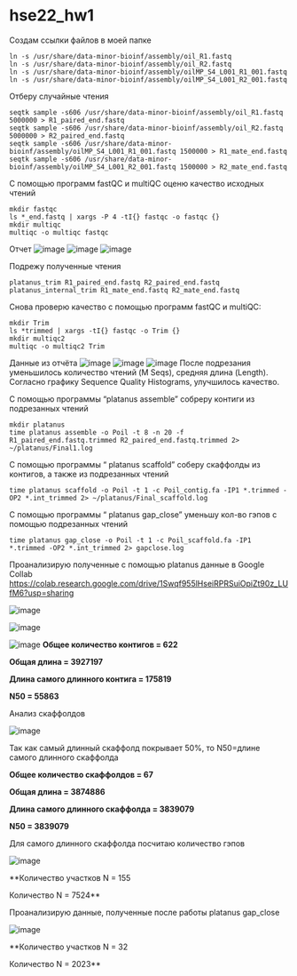 # hse22_hw1
Создам ссылки файлов в моей папке
```
ln -s /usr/share/data-minor-bioinf/assembly/oil_R1.fastq  
ln -s /usr/share/data-minor-bioinf/assembly/oil_R2.fastq  
ln -s /usr/share/data-minor-bioinf/assembly/oilMP_S4_L001_R1_001.fastq  
ln -s /usr/share/data-minor-bioinf/assembly/oilMP_S4_L001_R2_001.fastq  
```
Отберу случайные чтения
```
seqtk sample -s606 /usr/share/data-minor-bioinf/assembly/oil_R1.fastq 5000000 > R1_paired_end.fastq  
seqtk sample -s606 /usr/share/data-minor-bioinf/assembly/oil_R2.fastq 5000000 > R2_paired_end.fastq  
seqtk sample -s606 /usr/share/data-minor-bioinf/assembly/oilMP_S4_L001_R1_001.fastq 1500000 > R1_mate_end.fastq   
seqtk sample -s606 /usr/share/data-minor-bioinf/assembly/oilMP_S4_L001_R2_001.fastq 1500000 > R2_mate_end.fastq   
```
С помощью программ fastQC и multiQC оценю качество исходных чтений
```
mkdir fastqc      
ls *_end.fastq | xargs -P 4 -tI{} fastqc -o fastqc {}  
mkdir multiqc      
multiqc -o multiqc fastqc
```
Отчет
![image](https://user-images.githubusercontent.com/114064027/193250715-c84dff96-19e6-40a5-b088-6195f6ed021e.png)
![image](https://user-images.githubusercontent.com/114064027/193250894-e50a027c-d528-4e9f-abe6-6a5c06d715ea.png)
![image](https://user-images.githubusercontent.com/114064027/193250981-226eb64f-2f73-4b3a-8485-a948d05ffa22.png)

Подрежу полученные чтения
```
platanus_trim R1_paired_end.fastq R2_paired_end.fastq
platanus_internal_trim R1_mate_end.fastq R2_mate_end.fastq
```
Снова проверю качество с помощью программ fastQC и multiQC:
```
mkdir Trim
ls *trimmed | xargs -tI{} fastqc -o Trim {}
mkdir multiqc2  
multiqc -o multiqc2 Trim 
```
Данные из отчёта
![image](https://user-images.githubusercontent.com/114064027/193251244-87bf7d02-a5b7-4731-bab7-684592eb2e8f.png)
![image](https://user-images.githubusercontent.com/114064027/193251301-f776798d-c723-4077-8e2e-c6cd52f8c7fc.png)
![image](https://user-images.githubusercontent.com/114064027/193251363-8c1997f7-ea59-407d-9dbc-3cee7a6ab3d5.png)
После подрезания уменьшилось количество чтений (M Seqs), средняя длина (Length). Согласно графику Sequence Quality Histograms, улучшилось качество.

С помощью программы “platanus assemble” собреру контиги из подрезанных чтений
```
mkdir platanus
time platanus assemble -o Poil -t 8 -n 20 -f R1_paired_end.fastq.trimmed R2_paired_end.fastq.trimmed 2> ~/platanus/Final1.log
```
С помощью программы “ platanus scaffold” соберу скаффолды из контигов, а также из подрезанных чтений

```
time platanus scaffold -o Poil -t 1 -c Poil_contig.fa -IP1 *.trimmed -OP2 *.int_trimmed 2> ~/platanus/Final_scaffold.log
```
С помощью программы “ platanus gap_close” уменьшу кол-во гэпов с помощью подрезанных чтений
```
time platanus gap_close -o Poil -t 1 -c Poil_scaffold.fa -IP1 *.trimmed -OP2 *.int_trimmed 2> gapclose.log
```
Проанализирую полученные с помощью platanus данные в Google Collab
https://colab.research.google.com/drive/1Swqf955lHseiRPRSuiOpiZt90z_LUfM6?usp=sharing

![image](https://user-images.githubusercontent.com/114064027/193255753-4b876332-d638-4170-ade5-d12bfcbe579d.png)

![image](https://user-images.githubusercontent.com/114064027/193258598-c8d6a510-4bcd-4c82-b6c1-23786553c13a.png)

![image](https://user-images.githubusercontent.com/114064027/193260636-6f7e1948-2f3c-4764-8ed5-e92f7570a026.png)
**Общее количество контигов = 622**

**Общая длина = 3927197**

**Длина самого длинного контига = 175819**

**N50 = 55863**

Анализ скаффолдов

![image](https://user-images.githubusercontent.com/114064027/193263004-e34bed34-6a8a-41ca-ad9c-d318ead933be.png)

Так как самый длинный скаффолд покрывает 50%, то N50=длине самого длинного скаффолда

**Общее количество скаффолдов = 67**

**Общая длина = 3874886**

**Длина самого длинного скаффолда = 3839079**

**N50 = 3839079**

Для самого длинного скаффолда посчитаю количество гэпов

![image](https://user-images.githubusercontent.com/114064027/193797831-80af61cc-b554-4e15-be85-ee86a7d52ebd.png)

**Количество участков N = 155

Количество N = 7524**

Проанализирую данные, полученные после работы platanus gap_close

![image](https://user-images.githubusercontent.com/114064027/193798216-b8bf2b65-730e-4d21-ae77-3a708d329bc1.png)

**Количество участков N = 32

Количество N = 2023**





